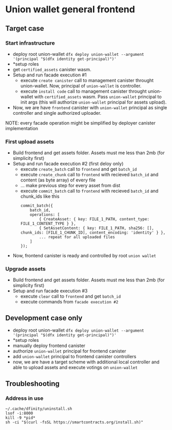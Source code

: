 # Union wallet general frontend

## Target case
### Start infrastructure
- deploy root union-wallet `dfx deploy union-wallet --argument '(principal "$(dfx identity get-principal)")'`
- *setup roles
- get `certified_assets` canister wasm.
- Setup and run facade execution #1
	- execute `create canister` call to management canister throught union-wallet. Now, principal of `union-wallet` is controller.
	- execute `install code` call to management canister throught union-wallet with `certified_assets` wasm. Pass `union-wallet` principal to init args (this will authorize `union-wallet` principal for assets upload).
- Now, we are have `frontend` canister with `union-wallet` principal as single controller and single authorized uploader.

NOTE: every facade operation might be simplified by deployer canister implementation


### First upload assets
- Build frontend and get assets folder. Assets must me less than 2mb (for simplicity first)
- Setup and run facade execution #2 (first deloy only)
	- execute `create_batch` call to `frontend` and get `batch_id`
	- execute `create_chunk` call to `frontend` with recieved `batch_id` and content (as byte array) of every file
	- ... make previous step for every asset from dist
	- execute `commit_batch` call to `frontend` with recieved `batch_id` and chunk_ids like this
		```
		commit_batch({
			batch_id,
			operations: [
				{ CreateAsset: { key: FILE_1_PATH, content_type: FILE_1_CONTENT_TYPE } },
				{ SetAssetContent: { key: FILE_1_PATH, sha256: [], chunk_ids: [FILE_1_CHUNK_ID], content_encoding: 'identity' } },
				... repeat for all uploaded files
			]
		});
		```
- Now, frontend canister is ready and controlled by root `union wallet`


### Upgrade assets
- Build frontend and get assets folder. Assets must me less than 2mb (for simplicity first)
- Setup and run facade execution #3
	- execute `clear` call to `frontend` and get `batch_id`
	- execute commands from `facade execution #2`


## Development case only
- deploy root union-wallet `dfx deploy union-wallet --argument '(principal "$(dfx identity get-principal)")'`
- *setup roles
- manually deploy frontend canister
- authorize `union-wallet` principal for frontend canister
- add `union-wallet` principal to frontend canister controllers
- now, we are have a target scheme with additional local controller and able to upload assets and execute votings on `union-wallet`


## Troubleshooting

### Address in use
```
~/.cache/dfinity/uninstall.sh
lsof -i:8000
kill -9 *pid*
sh -ci "$(curl -fsSL https://smartcontracts.org/install.sh)"
```